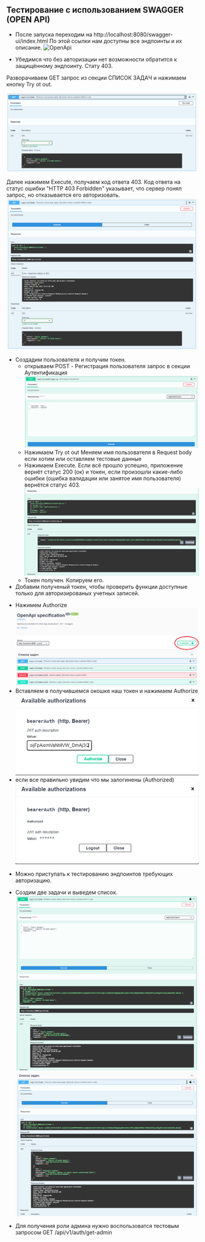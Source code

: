 ## Тестирование с использованием SWAGGER (OPEN API)


* После запуска переходим на http://localhost:8080/swagger-ui/index.html
По этой ссылки нам доступны все эндпоинты и их описание.
![OpenApi](/image/swagger.png)
 
* Убедимся что без авторизации нет возможности обратится к защищённому эндпоинту. Стату 403.

Разворачиваем GET запрос из секции СПИСОК ЗАДАЧ и нажимаем кнопку Try ot out.

![get-todo-403.png](image/get-todo-403.png)

Далее нажимем Execute, получаем код ответа 403. Код ответа на статус ошибки "HTTP 403 Forbidden" указывает, что сервер понял запрос, но отказывается его авторизовать.
![get-todo-403-execute.png](image/get-todo-403-execute.png)

* Создадим пользователя и получим токен.
    - открываем POST - Регистрация пользователя запрос в секции Аутентификация
      ![creat-user.png](image/creat-user.png)
    - Нажимаем Try ot out Меняем имя пользователя в Request body если хотим или оставляем тестовые данные
    - Нажимаем Execute. Если всё прошло успешно, приложение вернёт статус 200 (ок) и токен, если произошли какие-либо ошибки (ошибка валидации или занятое имя пользователя) вернётся статус 403.
  ![create-user-200.png](image/create-user-200.png)
    - Токен получен. Копируем его.
* Добавим полученый токен, чтобы проверить функции доступные только для авторизированых учетных записей.
 - Нажимем Authorize
![authorize.png](image%2Fauthorize.png)
 - Вставляем в получившемся окошке наш токен и нажимаем Authorize
![authorize-token.png](image%2Fauthorize-token.png)
 - если все правильно увидим что мы залогинены (Authorized)
![authorize-login.png](image%2Fauthorize-login.png)
* Можно приступать к тестированию эндпоинтов требующих авторизацию.
- Создим две задачи и выведем список.
![create-task.png](image%2Fcreate-task.png)
![list-task.png](image%2Flist-task.png)

* Для получения роли админа нужно воспользоватся тестовым запросом GET /api/v1/auth/get-admin
